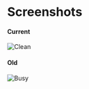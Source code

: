 Screenshots
===========

#### Current
![Clean](http://imgur.com/0ZvdoDJ.png)

#### Old
![Busy](http://imgur.com/ijbZLqr.png)
